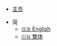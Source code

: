 * [主页](/languages/zh-CN/WebCad)
- 简
  - [:uk: English](languages/en-US/WebCAD)
  - [:cn: 繁体](languages/zh-TW/WebCAD)